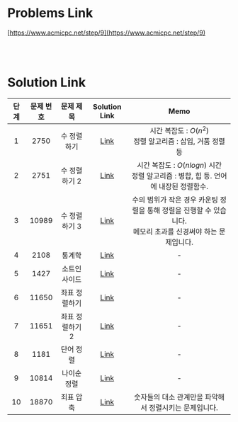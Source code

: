 # Problems Link

[https://www.acmicpc.net/step/9](https://www.acmicpc.net/step/9)

<br><br>

# Solution Link

| 단계 | 문제 번호 |    문제 제목    |               Solution Link                |                                                      Memo                                                      |
| :--: | :-------: | :-------------: | :----------------------------------------: | :------------------------------------------------------------------------------------------------------------: |
|  1   |   2750    |   수 정렬하기   |   [Link](../Solutions/2750_수_정렬하기)    |                         시간 복잡도 : $O(n^2)$ <br> 정렬 알고리즘 : 삽입, 거품 정렬 등                         |
|  2   |   2751    |  수 정렬하기 2  |  [Link](../Solutions/2750_수_정렬하기_2)   |            시간 복잡도 : $O(nlogn)$ 시간 <br> 정렬 알고리즘 : 병합, 힙 등. 언어에 내장된 정렬함수.             |
|  3   |   10989   |  수 정렬하기 3  |  [Link](../Solutions/10989_수_정렬하기_3)  | 수의 범위가 작은 경우 카운팅 정렬을 통해 정렬을 진행할 수 있습니다.<br>메모리 초과를 신경써야 하는 문제입니다. |
|  4   |   2108    |     통계학      |      [Link](../Solutions/2108_통계학)      |                                                       -                                                        |
|  5   |   1427    |  소트인사이드   |   [Link](../Solutions/1427_소트인사이드)   |                                                       -                                                        |
|  6   |   11650   |  좌표 정렬하기  |  [Link](../Solutions/11650_좌표_정렬하기)  |                                                       -                                                        |
|  7   |   11651   | 좌표 정렬하기 2 | [Link](../Solutions/11651_좌표_정렬하기_2) |                                                       -                                                        |
|  8   |   1181    |    단어 정렬    |    [Link](../Solutions/1181_단어_정렬)     |                                                       -                                                        |
|  9   |   10814   |   나이순 정렬   |   [Link](../Solutions/10814_나이순_정렬)   |                                                       -                                                        |
|  10  |   18870   |    죄표 압축    |    [Link](../Solutions/18870_좌표_압축)    |                             숫자들의 대소 관계만을 파악해서 정렬시키는 문제입니다.                             |
